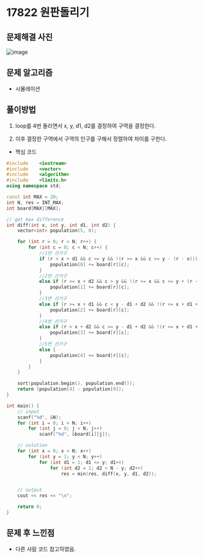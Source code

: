 # 17822 원판돌리기

## 문제해결 사진

![image](https://user-images.githubusercontent.com/42582516/83356710-c5654800-a3a2-11ea-8253-f8bfb4c7b93f.png)

## 문제 알고리즘

- 시뮬레이션

## 풀이방법

1. loop를 4번 돌리면서 x, y, d1, d2를 결정하여 구역을 결정한다.

2. 이후 결정한 구역에서 구역의 인구를 구해서 정렬하여 차이를 구한다.

- 핵심 코드

```c++
#include	<iostream>
#include	<vector>
#include	<algorithm>
#include	<limits.h>
using namespace std;

const int MAX = 20;
int N, res = INT_MAX;
int board[MAX][MAX];

// get max difference
int diff(int x, int y, int d1, int d2) {
	vector<int> population(5, 0);

	for (int r = 0; r < N; r++) {
		for (int c = 0; c < N; c++) {
			//1번 선거구
			if (r < x + d1 && c <= y && !(r >= x && c >= y - (r - x))) {
				population[0] += board[r][c];
			}
			//2번 선거구
			else if (r <= x + d2 && c > y && !(r >= x && c <= y + (r - x))) {
				population[1] += board[r][c];
			}
			//3번 선거구
			else if (r >= x + d1 && c < y - d1 + d2 && !(r <= x + d1 + d2 && c >= (y - d1 + d2 - (x + d1 + d2 - r)))) {
				population[2] += board[r][c];
			}
			//4번 선거구
			else if (r > x + d2 && c >= y - d1 + d2 && !(r <= x + d1 + d2 && c <= (y - d1 + d2 + (x + d1 + d2 - r)))) {
				population[3] += board[r][c];
			}
			//5번 선거구
			else {
				population[4] += board[r][c];
			}
		}
	}

	sort(population.begin(), population.end());
	return (population[4] - population[0]);
}

int main() {
	// input
	scanf("%d", &N);
	for (int i = 0; i < N; i++)
		for (int j = 0; j < N; j++)
			scanf("%d", &board[i][j]);

	// solution
	for (int x = 0; x < N; x++)
		for (int y = 1; y < N; y++)
			for (int d1 = 1; d1 <= y; d1++)
				for (int d2 = 1; d2 < N - y; d2++)
					res = min(res, diff(x, y, d1, d2));


	// output
	cout << res << "\n";

	return 0;
}

```

## 문제 후 느낀점

- 다른 사람 코드 참고하였음.